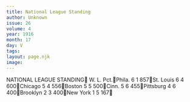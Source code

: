 ```yaml
---
title: National League Standing
author: Unknown
issue: 26
volume: 4
year: 1916
month: 17
day: V
tags:
layout: page.njk
image:
---
```

NATIONAL LEAGUE STANDING		W. L. Pct.Phila. 	6   1  857St. Louis	6   4  600Chicago	5   4  556Boston	5   5  500Cinn.		5   6  455Pittsburg	4   6  400Brooklyn	2   3  400New York	1   5  167
